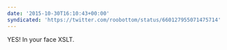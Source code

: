 ```yaml
---
date: '2015-10-30T16:10:43+00:00'
syndicated: 'https://twitter.com/roobottom/status/660127955071475714'
---
```

YES! In your face XSLT.
